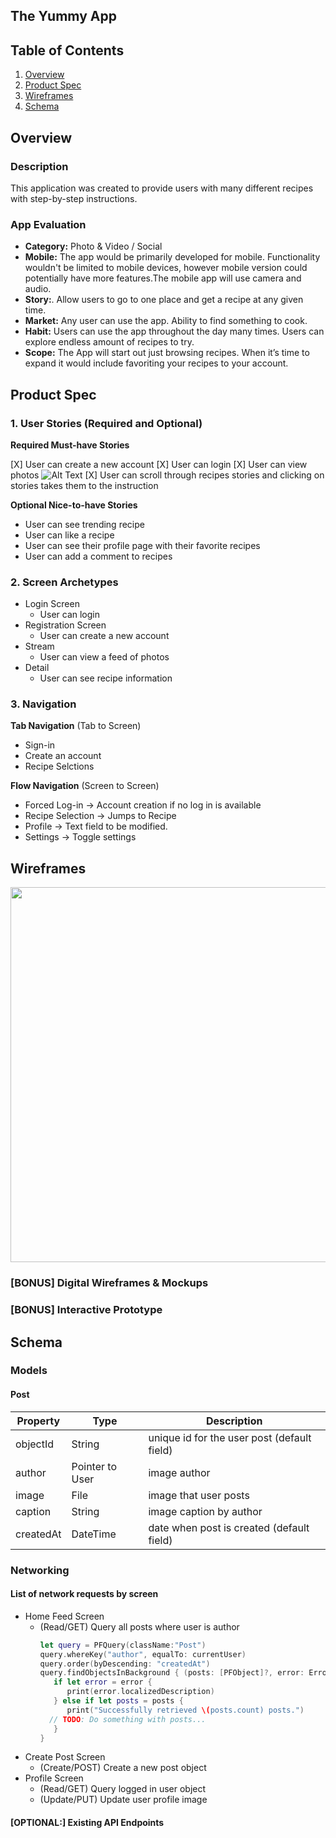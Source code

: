## The Yummy App

## Table of Contents
1. [Overview](#Overview)
1. [Product Spec](#Product-Spec)
1. [Wireframes](#Wireframes)
2. [Schema](#Schema)

## Overview
### Description
This application was created to provide users with many different recipes with step-by-step instructions.

### App Evaluation
- **Category:** Photo & Video / Social
- **Mobile:** The app would be primarily developed for mobile. Functionality wouldn't be limited to mobile devices, however mobile version could potentially have more features.The mobile app will use camera and audio.
- **Story:**. Allow users to go to one place and get a recipe at any given time. 
- **Market:** Any user can use the app. Ability to find something to cook. 
- **Habit:** Users can use the app throughout the day many times. Users can explore endless amount of recipes to try. 
- **Scope:** The App  will start out just browsing recipes. When it’s time to  expand it would include favoriting your recipes to your account. 

## Product Spec

### 1. User Stories (Required and Optional)

**Required Must-have Stories**

[X] User can create a new account
[X] User can login
[X] User can view photos
![Alt Text](http://g.recordit.co/eaeSPrJiGw.gif)
[X] User can scroll through recipes stories and clicking on stories takes them to the instruction

**Optional Nice-to-have Stories**

* User can see trending recipe
* User  can like a recipe
* User can see their profile page with their favorite recipes
* User can add a comment to recipes

### 2. Screen Archetypes

* Login Screen
   * User can login
* Registration Screen
   * User can create a new account
* Stream 
   * User can view a feed of photos
* Detail
   * User can see recipe information

### 3. Navigation

**Tab Navigation** (Tab to Screen)

* Sign-in
* Create an account
* Recipe Selctions

**Flow Navigation** (Screen to Screen)

* Forced Log-in -> Account creation if no log in is available
* Recipe Selection -> Jumps to Recipe
* Profile -> Text field to be modified.
* Settings -> Toggle settings

## Wireframes

<img src="https://github.com/CodePath-Group-Project-TTC/The-Yummy-App/blob/main/Wireframe.jpg" width=600>

### [BONUS] Digital Wireframes & Mockups

### [BONUS] Interactive Prototype

## Schema 
### Models
#### Post

   | Property      | Type     | Description |
   | ------------- | -------- | ------------|
   | objectId      | String   | unique id for the user post (default field) |
   | author        | Pointer to User| image author |
   | image         | File     | image that user posts |
   | caption       | String   | image caption by author |
   | createdAt     | DateTime | date when post is created (default field) |
   
### Networking
#### List of network requests by screen
   - Home Feed Screen
      - (Read/GET) Query all posts where user is author
         ```swift
         let query = PFQuery(className:"Post")
         query.whereKey("author", equalTo: currentUser)
         query.order(byDescending: "createdAt")
         query.findObjectsInBackground { (posts: [PFObject]?, error: Error?) in
            if let error = error { 
               print(error.localizedDescription)
            } else if let posts = posts {
               print("Successfully retrieved \(posts.count) posts.")
           // TODO: Do something with posts...
            }
         }
         ```
   - Create Post Screen
      - (Create/POST) Create a new post object
   - Profile Screen
      - (Read/GET) Query logged in user object
      - (Update/PUT) Update user profile image
      
#### [OPTIONAL:] Existing API Endpoints



